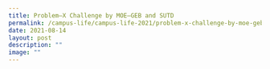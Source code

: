```yaml
---
title: Problem–X Challenge by MOE–GEB and SUTD
permalink: /campus-life/campus-life-2021/problem-x-challenge-by-moe-geb-and-sutd/
date: 2021-08-14
layout: post
description: ""
image: ""
---
```


